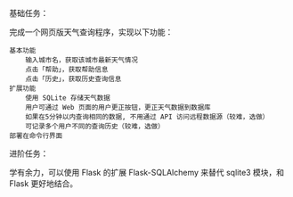 基础任务：

完成一个网页版天气查询程序，实现以下功能：

    基本功能
        输入城市名，获取该城市最新天气情况
        点击「帮助」，获取帮助信息
        点击「历史」，获取历史查询信息
    扩展功能
        使用 SQLite 存储天气数据
        用户可通过 Web 页面的用户更正按钮，更正天气数据到数据库
        如果在5分钟以内查询相同的数据, 不用通过 API 访问远程数据源（较难，选做）
        可记录多个用户不同的查询历史（较难，选做）
    部署在命令行界面

进阶任务：

学有余力，可以使用 Flask 的扩展 Flask-SQLAlchemy 来替代 sqlite3 模块，和 Flask 更好地结合。
